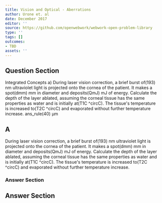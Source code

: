 ```yaml
---
title: Vision and Optical - Aberrations
author: Urone et. al
date: December 2017
editor: ''
source: https://github.com/openwebwork/webwork-open-problem-library
type: ''
tags: []
outcomes:
- TBD
assets: ''
---
```


## Question Section 

Integrated Concepts 
a) During laser vision correction, a brief burst of(193) nm ultraviolet light is projected onto the cornea of the patient. It makes a spot(dmm) mm in diameter and deposits(QmJ) mJ of energy. Calculate the depth of the layer ablated, assuming the corneal tissue has the same properties as water and is initially at(T1C ^circC). The tissue's temperature is increased to(T2C ^circC) and evaporated without further temperature increase.
ans_rule(40) µm

## A
During laser vision correction, a brief burst of(193) nm ultraviolet light is projected onto the cornea of the patient. It makes a spot(dmm) mm in diameter and deposits(QmJ) mJ of energy. Calculate the depth of the layer ablated, assuming the corneal tissue has the same properties as water and is initially at(T1C ^circC). The tissue's temperature is increased to(T2C ^circC) and evaporated without further temperature increase.
### Answer Section


## Answer Section

